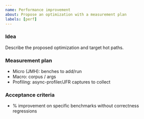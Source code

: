 ```yaml
---
name: Performance improvement
about: Propose an optimization with a measurement plan
labels: [perf]
---
```


### Idea

Describe the proposed optimization and target hot paths.

### Measurement plan

- Micro (JMH): benches to add/run
- Macro: corpus / args
- Profiling: async-profiler/JFR captures to collect

### Acceptance criteria

- % improvement on specific benchmarks without correctness regressions
